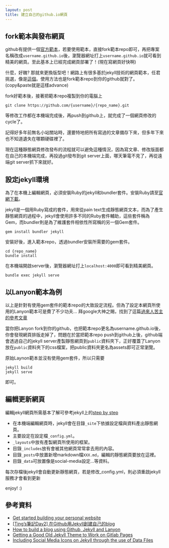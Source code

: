 ```yaml
---
layout: post
title: 建立自己的github.io網頁
---
```


## fork範本與發布網頁

github有提供一個[官方範本](https://github.com/github/personal-website)，若要使用範本，直接fork範本repo即可，再把專案名稱改成`username.github.io`後，瀏覽器網址打上`username.github.io`就可看到精美的網頁。至此基本上已經完成網頁部署了！(現在寫網頁好快啊)

什麼，好醜? 那就來更換版型吧！網路上有很多基於jekyll技術的網頁範本，任君挑選，像是[這個](https://jamstackthemes.dev/ssg/jekyll/)。使用方法也是fork範本repo到你的github就對了。 (copy&paste就是這樣advance)

fork好範本後，接著把範本repo複製到你的電腦上

```
git clone https://github.com/{username}/{repo_name}.git
```

等修改工作都在本機端完成後，再push到github上，就完成了一個網頁修改的cycle了。

記得好多年前無名小站關站時，還要特地把所有寫過的文章備存下來，但多年下來也不知道遺失在哪顆硬碟裡了。

現在這種靜態網頁修改發布的流程就可以避免這種情況，因為寫文章、修改版面都在自己的本機端完成，再投過git發布到git server上面，哪天筆電不見了，再從遠端git server抓下來就好。

## 設定jekyll環境

為了在本機上編輯網頁，必須安裝Ruby的jekyll和bundler套件。安裝Ruby請至[官網下載](https://rubyinstaller.org/downloads/)。

jekyll是一個用Ruby寫成的套件，用來從pain text生成靜態網頁文本，而為了產生靜態網頁的過程中，jekyll會使用許多不同的Ruby套件輔助，這些套件稱為Gem，而bundler則是為了維護套件相依性所寫稱的另一個Gem套件。

```
gem install bundler jekyll
```

安裝好後，進入範本repo，透過bundler安裝所需要的gem套件。

```
cd {repo_name}
bundle install
```

在本機端開啟server後，瀏覽器網址打上`localhost:4000`即可看到精美網頁。

```
bundle exec jekyll serve
```

## 以Lanyon範本為例

以上是針對有使用gem套件的範本repo的大致設定流程。但為了設定本網頁所使用的Lanyon範本可是費了不少功夫...
拜google大神之賜，找到了這篇[過來人苦主的參考文章](https://www.loumarven.dev/2020/02/23/getting-a-good-old-jekyll-theme-to-work-on-gitlab-pages/)

當你把Lanyon fork到你的github，也把範本repo更名為username.github.io後，你會發現網頁排版走掉了，問題在於當把範本repo push到github上後，github端會透過自己的jekyll server產製靜態網頁到`public`資料夾下，正好覆蓋了Lanyon放在`public`資料夾下的css檔案，把public資料夾更名為assets即可正常瀏覽。

原始Laynon範本並沒有使用gem套件，所以只需要

```
jekyll build
jekyll serve
```

即可。

## 編輯更新網頁

編輯jekyll網頁所需基本了解可參考jekyll上的[step by step](https://jekyllrb.com/docs/step-by-step/01-setup/)

* 在本機端編輯網頁時，jekyll會在目錄`_site`下依據設定檔與資料產出靜態網頁。
* 主要設定在設定檔`_config.yml`。
* `_layouts`中放有產製網頁所使用的框架。
* 目錄`_includes`放有會被其他網頁常常拿去用的內容。
* 目錄`_posts`中放置新增markdown檔`XXX.md`，編輯的靜態網頁要放在這裡。
* 目錄`_data`可放置像是social-media設定...等資料。

每次存檔後jekyll會自動更新靜態網頁，若是修改_config.yml，則必須重啟jekyll服務才會看到更新


enjoy! :)

## 參考資料

* [Get started building your personal website](https://github.com/github/personal-website)
* [[Ting’s筆記Day2] 在Github用Jekyll創建自己的blog](https://ithelp.ithome.com.tw/articles/10198964)
* [How to build a blog using Github, Jekyll and Lanyon](https://www.nikhita.dev/build-blog-using-github-jekyll)
* [Getting a Good Old Jekyll Theme to Work on Gitlab Pages](https://www.loumarven.dev/2020/02/23/getting-a-good-old-jekyll-theme-to-work-on-gitlab-pages/)
* [Including Social Media Icons on Jekyll through the use of Data Files](https://jreel.github.io/social-media-icons-on-jekyll/)